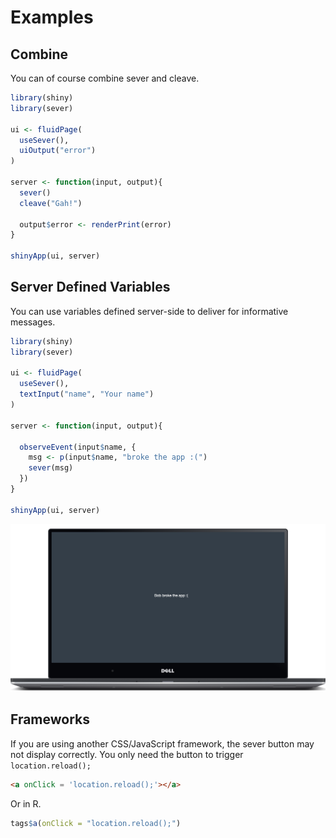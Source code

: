 # Examples

## Combine

You can of course combine sever and cleave.

```r
library(shiny)
library(sever)

ui <- fluidPage(
  useSever(),
  uiOutput("error")
)

server <- function(input, output){
  sever()
  cleave("Gah!")

  output$error <- renderPrint(error)
}

shinyApp(ui, server)
```

## Server Defined Variables

You can use variables defined server-side to deliver for informative messages.

```r
library(shiny)
library(sever)

ui <- fluidPage(
  useSever(),
  textInput("name", "Your name")
)

server <- function(input, output){
  
  observeEvent(input$name, {
    msg <- p(input$name, "broke the app :(")
    sever(msg)
  })
}

shinyApp(ui, server)
```

![](./img/example_02.png)

## Frameworks

If you are using another CSS/JavaScript framework, the sever button may not display correctly. You only need the button to trigger `location.reload();`

```html
<a onClick = 'location.reload();'></a>
```

Or in R.

```r
tags$a(onClick = "location.reload();")
```
